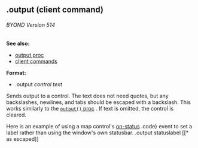 ## .output (client command) 
###### BYOND Version 514
**See also:**
*   [output proc](/ref/proc/output.md) 
*   [client commands](/ref/%7Bskin%7D/commands.md) 
<!-- -->
**Format:**
*   .output *control* *text*


Sends output to a control. The text does not need quotes, but
any backslashes, newlines, and tabs should be escaped with a backslash.
This works similarly to the [`output()` proc](/ref/proc/output.md) . If text is
omitted, the control is cleared. 

Here is an example of using a
map control\'s [on-status](/ref/%7Bskin%7D/params/on-status.md) .code} event
to set a label rather than using the window\'s own statusbar.
    .output statuslabel [[* as escaped]]